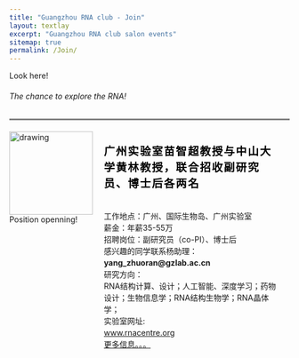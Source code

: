 ```yaml
---
title: "Guangzhou RNA club - Join"
layout: textlay
excerpt: "Guangzhou RNA club salon events"
sitemap: true
permalink: /Join/
---
```

<html lang="">
<head>
<meta charset="utf-8">
<meta name="viewport" content="width=device-width, initial-scale=1.0, maximum-scale=1.0, user-scalable=no">

</head>
<style>
.item {
  display: flex;
  max-width: 1000px;
  margin: 0 auto;
  border-top: 3px solid grey;
  padding-top:20px;
  }
 #pic {
    padding-right:20px;
 }
.span {
      display: block;
      clear: both;
      padding-left:25px;
      margin: 0.5em 0;
      background: #3b4262;
    }
.details {
    position: relative;
    flex-grow: 1;
      }
#time1 {
        color: #000000;
        font-size: 1.4em;
        margin: 0;
        padding: 20px 20px 20px 20px;
        letter-spacing: 0.1em;
      }
#p1 {
        margin: 0;
        padding-top:15px;
        padding-left: 20px;
        padding-right: 20px;
        padding-bottom: 30px;
        line-height: 150%;
      }

</style>

<body>
<div class="wrapper row2">
  <section class="hoc container clear"> 

  <div class="sectiontitle">
      <p class="nospace font-xs">Look here!</p>
      <h6 class="heading"> The chance to explore the RNA!</h6>
    </div>
  <div class="item">
  <div class="image">
    <div>
      <a href="www.rnacentre.org"><img src="{{ site.url }}{{ site.baseurl }}/images/newspic/David220819-1.png" alt="drawing" style="weight:150px; height:150px;display:block;margin:0 auto;" /></a>
      <span> Position openning!</span>
    </div>
  </div>
  <div class="details">
    <div>
      <h1 id="time1">广州实验室苗智超教授与中山大学黄林教授，联合招收副研究员、博士后各两名</h1>
      <p id="p1">工作地点：广州、国际生物岛、广州实验室<br>
                 薪金：年薪35-55万<br>
                 招聘岗位：副研究员（co-PI）、博士后<br>
       感兴趣的同学联系杨助理：<br>
       <strong>yang_zhuoran@gzlab.ac.cn</strong><br>
       研究方向：<br>
       RNA结构计算、设计；人工智能、深度学习；药物设计；生物信息学；RNA结构生物学；RNA晶体学；<br>
       实验室网址:<br><a href="www.rnacentre.org">www.rnacentre.org</a><br>
       <a href="{{ site.url }}{{ site.baseurl }}/docs/Miao&Huang.html" target="_blank">更多信息。。。</a></p>
    </div>
  </div>
</div>

<!--<div class="item">
  <div class="image">
    <div>
      <img src="{{ site.url }}{{ site.baseurl }}/images/RNA_club_logo.jpg" />
      <span> 16.11.2022</span>
    </div>
  </div>
  <div class="details">
    <div>
      <h1 id="time1">余佳</h1>
      <p id="p1"> Quisque vestibulum iaculis felis eget varius. Morbi bibendum lectus felis, sed vehicula purus pellentesque eu. Maecenas sit amet libero vel nunc porta tincidunt fringilla nec mauris. Phasellus pharetra pharetra massa. Ut maximus purus eget libero dapibus, sit amet ultricies eros auctor. Nulla tristique dui nec libero rhoncus, et dictum odio lobortis. Proin consectetur nec sapien hendrerit lobortis. Proin mi odio, mollis ac ullamcorper in, pellentesque non nulla. In pretium purus at posuere efficitur. Donec eget cursus quam, in mollis libero. Mauris tempor volutpat sodales. Nulla in odio nec metus elementum ultricies sit amet vel dolor.</p>
    </div>
  </div>
</div>

<div class="item">
  <div class="image">
    <div>
      <img src="{{ site.url }}{{ site.baseurl }}/images/RNA_club_logo.jpg" />
      <span>
      07.12.2016
      </span>
    </div>
  </div>
  <div class="details">
    <div>
      <h1 id="time1"> 林水宾 </h1>
      <p id="p1">Quisque vestibulum iaculis felis eget varius. Morbi bibendum lectus felis, sed vehicula purus pellentesque eu. Maecenas sit amet libero vel nunc porta tincidunt fringilla nec mauris. Phasellus pharetra pharetra massa. Ut maximus purus eget libero dapibus, sit amet ultricies eros auctor. Nulla tristique dui nec libero rhoncus, et dictum odio lobortis. Proin consectetur nec sapien hendrerit lobortis. Proin mi odio, mollis ac ullamcorper in, pellentesque non nulla. In pretium purus at posuere efficitur. Donec eget cursus quam, in mollis libero. Mauris tempor volutpat sodales. Nulla in odio nec metus elementum ultricies sit amet vel dolor.</p>
    </div>
  </div>
</div>

 <div class="item">
  <div class="image">
    <div>
      <img src="{{ site.url }}{{ site.baseurl }}/images/RNA_club_logo.jpg" />
      <span>16.11.2022</span>
    </div>
  </div>
  <div class="details">
    <div>
      <h1 id="time1">Proin consectetur</h1>
      <p id="p1">Quisque vestibulum iaculis felis eget varius. Morbi bibendum lectus felis, sed vehicula purus pellentesque eu. Maecenas sit amet libero vel nunc porta tincidunt fringilla nec mauris. Phasellus pharetra pharetra massa. Ut maximus purus eget libero dapibus, sit amet ultricies eros auctor. Nulla tristique dui nec libero rhoncus, et dictum odio lobortis. Proin consectetur nec sapien hendrerit lobortis. Proin mi odio, mollis ac ullamcorper in, pellentesque non nulla. In pretium purus at posuere efficitur. Donec eget cursus quam, in mollis libero. Mauris tempor volutpat sodales. Nulla in odio nec metus elementum ultricies sit amet vel dolor. Nunc non ligula at libero eleifend consectetur nec eu felis. Sed tristique vel ante eu pulvinar. Pellentesque elementum congue iaculis. Integer lorem sapien, vestibulum sed semper sed, dictum nec purus. Aenean porttitor interdum iaculis. </p>
    </div>
  </div>
</div> -->
  
    
  </section>
</div>
</body>
</html>
